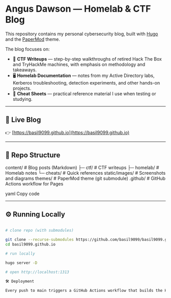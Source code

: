 # Angus Dawson — Homelab & CTF Blog

This repository contains my personal cybersecurity blog, built with [Hugo](https://gohugo.io/) and the [PaperMod](https://github.com/adityatelange/hugo-PaperMod) theme.

The blog focuses on:

- 🧩 **CTF Writeups** — step-by-step walkthroughs of retired Hack The Box and TryHackMe machines, with emphasis on methodology and takeaways.
- 🖥️ **Homelab Documentation** — notes from my Active Directory labs, Kerberos troubleshooting, detection experiments, and other hands-on projects.
- 📒 **Cheat Sheets** — practical reference material I use when testing or studying.

---

## 🔗 Live Blog

👉 [https://basil9099.github.io](https://basil9099.github.io)

---

## 📂 Repo Structure

content/ # Blog posts (Markdown)
├─ ctf/ # CTF writeups
├─ homelab/ # Homelab notes
└─ cheats/ # Quick references
static/images/ # Screenshots and diagrams
themes/ # PaperMod theme (git submodule)
.github/ # GitHub Actions workflow for Pages

yaml
Copy code

---

## ⚙️ Running Locally

```bash

# clone repo (with submodules)

git clone --recurse-submodules https://github.com/basil9099/basil9099.github.io.git
cd basil9099.github.io

# run locally

hugo server -D

# open http://localhost:1313

🛠️ Deployment

Every push to main triggers a GitHub Actions workflow that builds the Hugo site and publishes it to GitHub Pages.
